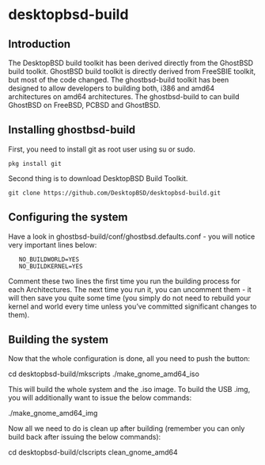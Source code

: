 desktopbsd-build
==============
## Introduction
The DesktopBSD build toolkit has been derived directly from the GhostBSD build toolkit.  GhostBSD build toolkit is directly derived from FreeSBIE toolkit, but most of the code changed.  The ghostbsd-build toolkit has been designed to allow developers to building both, i386 and amd64 architectures on amd64 architectures. The ghostbsd-build to can build GhostBSD on FreeBSD, PCBSD and GhostBSD.
## Installing ghostbsd-build
First, you need to install git as root user using su or sudo.
```
pkg install git
```
Second thing is to download DesktopBSD Build Toolkit.
```
git clone https://github.com/DesktopBSD/desktopbsd-build.git
```

## Configuring the system

Have a look in ghostbsd-build/conf/ghostbsd.defaults.conf - you will notice very important lines 
below:
```
   NO_BUILDWORLD=YES
   NO_BUILDKERNEL=YES
```
Comment these two lines the first time you run the building process for each Architectures. The next time you run it, 
you can uncomment them - it will then save you quite some time (you simply do not need to 
rebuild your kernel and world every time unless you’ve committed significant changes to them).

## Building the system

Now that the whole configuration is done, all you need to push the button:

   cd desktopbsd-build/mkscripts
   ./make_gnome_amd64_iso

This will build the whole system and the .iso image. To build the USB .img, you will 
additionally want to issue the below commands:

   ./make_gnome_amd64_img

Now all we need to do is clean up after building (remember you can only build back after 
issuing the below commands):

   cd desktopbsd-build/clscripts
   clean_gnome_amd64
